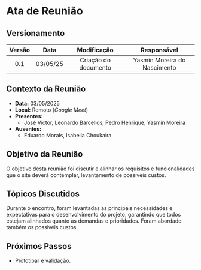 # Ata de Reunião

## Versionamento

| Versão | Data | Modificação | Responsável |
| :-: | :-: | :-: | :-: |
| 0.1 | 03/05/25 | Criação do documento | Yasmin Moreira do Nascimento 

## Contexto da Reunião

* **Data:** 03/05/2025
* **Local:** Remoto (*Google Meet*)
* **Presentes:**
  *  José Victor, Leonardo Barcellos, Pedro Henrique, Yasmin Moreira 
* **Ausentes:**
  * Eduardo Morais, Isabella Choukaira

## Objetivo da Reunião

O objetivo desta reunião foi discutir e alinhar os requisitos e funcionalidades que o site deverá contemplar, levantamento de possíveis custos.

## Tópicos Discutidos

Durante o encontro, foram levantadas as principais necessidades e expectativas para o desenvolvimento do projeto, garantindo que todos estejam alinhados quanto às demandas e prioridades. Foram abordado também os possivéis custos. 

## Próximos Passos

* Prototipar e validação.